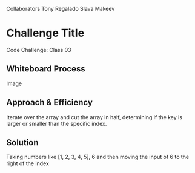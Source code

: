 
Collaborators
Tony Regalado
Slava Makeev

# Challenge Title
Code Challenge: Class 03

## Whiteboard Process
Image

## Approach & Efficiency
Iterate over the array and cut the array in half, determining if the key is larger or smaller than the specific index.

## Solution
Taking numbers like [1, 2, 3, 4, 5], 6 and then moving the input of 6 to the right of the index
